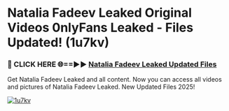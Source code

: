 # Natalia Fadeev Leaked Original Videos 0nlyFans Leaked - Files Updated! (1u7kv)

<h3>🔴 CLICK HERE 🌐==►► <a href="https://tinyurl.com/3hn5wdd3" rel="nofollow">Natalia Fadeev Leaked Updated Files</a></h3>

Get Natalia Fadeev Leaked and all content. Now you can access all videos and pictures of Natalia Fadeev Leaked. New Updated Files 2025!

[![1u7kv](https://i.imgur.com/4HnBqBT.gif)](https://tinyurl.com/3hn5wdd3)
